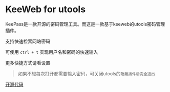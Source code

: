# KeeWeb for utools

KeePass是一款开源的密码管理工具。而这是一款基于keeweb的utools密码管理插件。

支持快速检索网站密码

可使用 `ctrl + t` 实现用户名和密码的快速输入

更多快捷方式请看设置

> 如果不想每次打开都需要输入密码，可关闭utools的`隐藏插件后完全退出`

[开源代码](https://github.com/qinyongliang/keeweb)